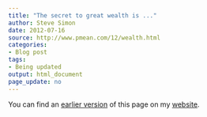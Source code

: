 ```yaml
---
title: "The secret to great wealth is ..."
author: Steve Simon
date: 2012-07-16
source: http://www.pmean.com/12/wealth.html
categories:
- Blog post
tags:
- Being updated
output: html_document
page_update: no
---
```


You can find an [earlier version][sim1] of this page on my [website][sim2].

[sim1]: http://www.pmean.com/12/wealth.html
[sim2]: http://www.pmean.com
